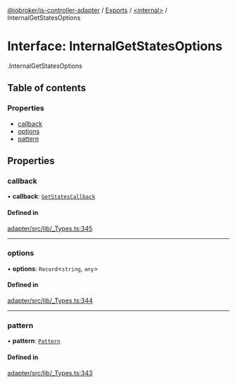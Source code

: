 [@iobroker/js-controller-adapter](../README.md) / [Exports](../modules.md) / [<internal\>](../modules/internal_.md) / InternalGetStatesOptions

# Interface: InternalGetStatesOptions

[<internal>](../modules/internal_.md).InternalGetStatesOptions

## Table of contents

### Properties

- [callback](internal_.InternalGetStatesOptions.md#callback)
- [options](internal_.InternalGetStatesOptions.md#options)
- [pattern](internal_.InternalGetStatesOptions.md#pattern)

## Properties

### callback

• **callback**: [`GetStatesCallback`](../modules/internal_.md#getstatescallback)

#### Defined in

[adapter/src/lib/_Types.ts:345](https://github.com/ioBroker/ioBroker.js-controller/blob/9c08dda8/packages/adapter/src/lib/_Types.ts#L345)

___

### options

• **options**: `Record`<`string`, `any`\>

#### Defined in

[adapter/src/lib/_Types.ts:344](https://github.com/ioBroker/ioBroker.js-controller/blob/9c08dda8/packages/adapter/src/lib/_Types.ts#L344)

___

### pattern

• **pattern**: [`Pattern`](../modules/internal_.md#pattern)

#### Defined in

[adapter/src/lib/_Types.ts:343](https://github.com/ioBroker/ioBroker.js-controller/blob/9c08dda8/packages/adapter/src/lib/_Types.ts#L343)
